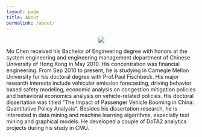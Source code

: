 ```yaml
---
layout: page
title: About
permalink: /about/
---
```

<p align="center">
  <img src="https://img1.doubanio.com/icon/ul1615492-39.jpg"/>
</p>

<p>
Mo Chen received his Bachelor of Engineering degree with honors at the system engineering and engineering management department of Chinese University of Hong Kong in May 2010. His concentration was financial engineering. From Sep 2010 to present, he is studying in Carnegie Mellon University for his doctoral degree with Prof.Paul Fischbeck. His major research interests include vehicular emission forecasting, driving behavior based safety modeling, economic analysis on congestion mitigation policies and behavioral economics analysis on vehicle-related policies. His doctoral dissertation was titled "The Impact of Passenger Vehicle Booming in China: Quantitative Policy Analysis".
Besides his dissertation research, he is interested in data mining and machine learning algorithms, especially text mining and graphical models. He developed a couple of DoTA2 analytics projects during his study in CMU.
</p>
